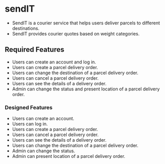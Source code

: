 # sendIT
- SendIT is a courier service that helps users deliver parcels to different destinations.
- SendIT provides courier quotes based on weight categories.

## Required Features
  - Users can create an account and log in.
  - Users can create a parcel delivery order.
  - Users can change the destination of a parcel delivery order.
  - Users can cancel a parcel delivery order.
  - Users can see the details of a delivery order.
  - Admin can change the status and present location of a parcel delivery order.

### Designed Features
- Users can create an account.
- Users can log in.
- Users can create a parcel delivery order.
- Users can cancel a parcel delivery order.
- Users can see the details of a delivery order.
- Users can change the destination of a parcel delivery order.
- Admin can change the status.
- Admin can present location of a parcel delivery order.


